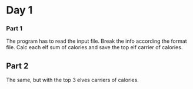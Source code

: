 # Day 1

### Part 1

The program has to read the input file.
Break the info according the format file.
Calc each elf sum of calories and save the top elf carrier of calories.

## Part 2
The same, but with the top 3 elves carriers of calories.